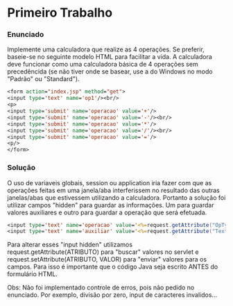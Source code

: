 # Primeiro Trabalho

### Enunciado

Implemente uma calculadora que realize as 4 operações. Se preferir, baseie-se no seguinte modelo HTML para facilitar a vida.
A calculadora deve funcionar como uma calculadora básica de 4 operações sem precedêncida (se não tiver onde se basear, use a
do Windows no modo "Padrão" ou "Standard").

```JSP
<form action="index.jsp" method="get">
<input type='text' name='op1'/><br/>
<p>
<input type='submit' name='operacao' value='+'/>
<input type='submit' name='operacao' value='-'/><br/>
<input type='submit' name='operacao' value='*'/>
<input type='submit' name='operacao' value='/'/><br/>
<input type='submit' name='operacao' value='='/>
<p/>
</form>
```

### Solução

O uso de variaveis globais, session ou application iria fazer com que as operações feitas em uma janela/aba interferissem no 
resultado das outras janelas/abas que estivessem utilizando a calculadora. Portanto a solução foi utilizar campos "hidden" para 
guardar as informações. Um para guardar valores auxiliares e outro para guardar a operação que será efetuada.

```JSP
<input type='text' name='operacao' value='<%=request.getAttribute("OpType")%>' hidden/>
<input type='text' name='auxiliar' value='<%=request.getAttribute("TextValue")%>' hidden/>
```

Para alterar esses "input hidden" utilizamos request.getAttribute(ATRIBUTO) para "buscar" valores no servlet e request.setAttribute(ATRIBUTO, VALOR) 
para "enviar" valores para os campos. Para isso é importante que o código Java seja escrito ANTES do formulário HTML.  

Obs: Não foi implementado controle de erros, pois não pedido no enunciado. Por exemplo, divisão por zero, input de caracteres
invalidos...
